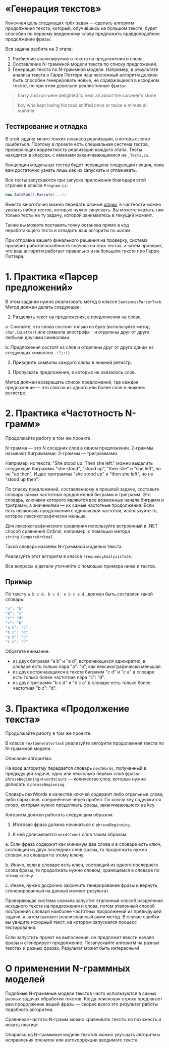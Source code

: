 # «Генерация текстов»

Конечная цель следующих трёх задач — сделать алгоритм продолжения текста, который, обучившись на большом тексте, будет способен по первому введенному слову предложить правдоподобное продолжение фразы.

Вся задача разбита на 3 этапа:

1. Разбиение анализируемого текста на предложения и слова.
2. Составление N-граммной модели текста по списку предложений.
3. Генерация текста по N-граммной модели.
Например, в результате анализа текста о Гарри Поттере наш несложный алгоритм должен быть способен генерировать новые, не содержащиеся в исходном тексте, но при этом довольно реалистичные фразы:

> harry and ron were delighted to hear all about the sorcerer's stone
> 
> boy who kept losing his toad sniffed once or twice a minute all summer

## Тестирование и отладка
В этой задаче много тонких нюансов реализации, в которых легко ошибиться. Поэтому в проекте есть специальная система тестов, проверяющих корректность реализации каждого этапа. Тесты находятся в классах, с именами заканчивающимися на ```_Tests.cs```.

Концепции модульных тестов будет посвящена следующая лекция, пока вам достаточно узнать лишь как их запускать и отлаживать.

Все тесты запускаются при запуске приложения благодаря этой строчке в классе ```Program.cs```:

```c#
new AutoRun().Execute(...);
```
Вместо многоточия можно передать разные [опции](https://docs.nunit.org/articles/nunit/running-tests/NUnitLite-Options.html), в частности можно указать набор тестов, которые нужно запускать. Вы можете указать там только тесты на ту задачу, которой занимаетесь в текущий момент.

Также вы можете поставить точку останова прямо в код неработающего теста и отладить ваш алгоритм по шагам.

При отправке вашего финального решения на проверку, система проверит работоспособность сначала на этих тестах, а затем проверит, что ваш алгоритм работает правильно и на большом тексте про Гарри Поттера.

# 1. Практика «Парсер предложений»
В этом задании нужно реализовать метод в классе ```SentencesParserTask```. Метод должен делать следующее:

1. Разделять текст на предложения, а предложения на слова.

a. Считайте, что слова состоят только из букв (используйте метод ```char.IsLetter```) или символа апострофа ```'``` и отделены друг от друга любыми другими символами.

b. Предложения состоят из слов и отделены друг от друга одним из следующих символов ```.!?;:()```

2. Приводить символы каждого слова в нижний регистр.

3. Пропускать предложения, в которых не оказалось слов.

Метод должен возвращать список предложений, где каждое предложение — это список из одного или более слов в нижнем регистре.


# 2. Практика «Частотность N-грамм»
Продолжайте работу в том же проекте.

N-грамма — это N соседних слов в одном предложении. 2-граммы называют биграммами. 3-граммы — триграммами.

Например, из текста: "She stood up. Then she left." можно выделить следующие биграммы "she stood", "stood up", "then she" и "she left", но не "up then". И две триграммы "she stood up" и "then she left", но не "stood up then".

По списку предложений, составленному в прошлой задаче, составьте словарь самых частотных продолжений биграмм и триграмм. Это словарь, ключами которого являются все возможные начала биграмм и триграмм, а значениями — их самые частотные продолжения. Если есть несколько продолжений с одинаковой частотой, используйте то, которое лексикографически меньше.

Для лексикографического сравнения используйте встроенный в .NET способ сравнения Ordinal, например, с помощью метода ```string.CompareOrdinal```.

Такой словарь назовём N-граммной моделью текста.

Реализуйте этот алгоритм в классе ```FrequencyAnalysisTask```.

Все вопросы и детали уточняйте с помощью примера ниже и тестов.

## Пример
По тексту ```a b c d. b c d. e b c a d.``` должен быть составлен такой словарь:
```c#
"a": "b"
"b": "c"
"c": "d"
"e": "b"
"a b": "c"
"b c": "d"
"e b": "c"
"c a": "d"
```
Обратите внимание:

- из двух биграмм "a b" и "a d", встречающихся однократно, в словаре есть только пара "a": "b", как лексикографически меньшая.
- из двух встречающихся в тексте биграмм "c d" и "c a" в словаре есть только более частотная пара "c": "d".
- из двух триграмм "b c d" и "b c a" в словаре есть только более частотная "b c": "d".

# 3. Практика «Продолжение текста»
Продолжайте работу в том же проекте.

В классе ```TextGeneratorTask``` реализуйте алгоритм продолжения текста по N-граммной модели.

Описание алгоритма:

На вход алгоритму передается словарь ```nextWords```, полученный в предыдущей задаче, одно или несколько первых слов фразы ```phraseBeginning``` и ```wordsCount``` — количество слов, которые нужно дописать к ```phraseBeginning```.

Словарь nextWords в качестве ключей содержит либо отдельные слова, либо пары слов, соединённые через пробел. По ключу key содержится слово, которым нужно продолжать фразы, заканчивающиеся на key.

Алгоритм должен работать следующим образом:

1. Итоговая фраза должна начинаться с ```phraseBeginning```.

2. К ней дописывается ```wordsCount``` слов таким образом:

  a. Если фраза содержит как минимум два слова и в словаре есть ключ, состоящий из двух последних слов фразы, то продолжать нужно словом, из словаря по этому ключу.

  b. Иначе, если в словаре есть ключ, состоящий из одного последнего слова фразы, то продолжать нужно словом, хранящемся в словаре по этому ключу.

  c. Иначе, нужно досрочно закончить генерирование фразы и вернуть сгенерированный на данный момент результат.

Проверяющая система сначала запустит эталонный способ разделения исходного текста на предложения и слова, потом эталонный способ построения словаря наиболее частотных продолжений из предыдущей задачи, а затем вызовет реализованный вами метод. В случае ошибки вы увидите исходный текст, на котором запускался процесс тестирования.

Если запустить проект на выполнение, он предложит ввести начало фразы и сгенерирует продолжение. Позапускайте алгоритм на разных текстах и разных фразах. Результат может быть интересным!

# О применении N-граммных моделей
Подобные N-граммные модели текстов часто используются в самых разных задачах обработки текстов. Когда поисковая строка предлагает вам продолжение вашей фразы — скорее всего это результат работы подобного алгоритма.

Сравнивая частоты N-грамм можно сравнивать тексты на похожесть и искать плагиат.

Опираясь на N-граммные модели текстов можно улучшать алгоритмы исправления опечаток или автокоррекции вводимого текста.

